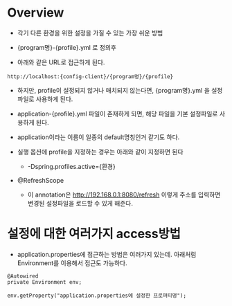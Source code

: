 # Overview


 * 각기 다른 환경을 위한 설정을 가질 수 있는 가장 쉬운 방법
 
 
 * {program명}-{profile}.yml 로 정의후 

 * 아래와 같은 URL로 접근하게 된다.

```http://localhost:{config-client}/{program명}/{profile}```

* 하지만, profile이 설정되지 않거나 매치되지 않는다면, {program명}.yml 을 설정파일로 사용하게 된다.

* application-{profile}.yml 파일이 존재하게 되면, 해당 파일을 기본 설정파일로 사용하게 된다.

* application이라는 이름이 일종의 default명칭인거 같기도 하다.

 * 실행 옵션에 profile을 지정하는 경우는 아래와 같이 지정하면 된다  
   * -Dspring.profiles.active={환경}


 * @RefreshScope
   * 이 annotation은 http://192.168.0.1:8080/refresh 이렇게 주소를 입력하면 변경된 설정파일을 로드할 수 있게 해준다.

# 설정에 대한 여러가지 access방법

 * application.properties에 접근하는 방법은 여러가지 있는데. 아래처럼 Environment를 이용해서 접근도 가능하다.
 ```
 @Autowired
 private Environment env;
 
 env.getProperty("application.properties에 설정한 프로퍼티명");
 ```



